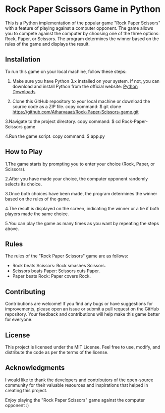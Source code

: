 # Rock Paper Scissors Game in Python 

This is a Python implementation of the popular game "Rock Paper Scissors" with a feature of playing against a computer opponent. The game allows you to compete against the computer by choosing one of the three options: Rock, Paper, or Scissors. The program determines the winner based on the rules of the game and displays the result.

## Installation
To run this game on your local machine, follow these steps:

1. Make sure you have Python 3.x installed on your system. If not, you can download and install Python from the official website: [Python Downloads](https://www.python.org/downloads/)

2. Clone this GitHub repository to your local machine or download the source code as a ZIP file.
copy command:
$ git clone https://github.com/Atharvaaat/Rock-Paper-Scissors-game.git

3.Navigate to the project directory.
copy command:
$ cd Rock-Paper-Scissors game

4.Run the game script.
copy command:
$ app.py


## How to Play
1.The game starts by prompting you to enter your choice (Rock, Paper, or Scissors).

2.After you have made your choice, the computer opponent randomly selects its choice.

3.Once both choices have been made, the program determines the winner based on the rules of the game.

4.The result is displayed on the screen, indicating the winner or a tie if both players made the same choice.

5.You can play the game as many times as you want by repeating the steps above.

## Rules
The rules of the "Rock Paper Scissors" game are as follows:

* Rock beats Scissors: Rock smashes Scissors.
* Scissors beats Paper: Scissors cuts Paper.
* Paper beats Rock: Paper covers Rock.

## Contributing
Contributions are welcome! If you find any bugs or have suggestions for improvements, please open an issue or submit a pull request on the GitHub repository. Your feedback and contributions will help make this game better for everyone.

## License
This project is licensed under the MIT License. Feel free to use, modify, and distribute the code as per the terms of the license.

## Acknowledgments
I would like to thank the developers and contributors of the open-source community for their valuable resources and inspirations that helped in creating this project.


Enjoy playing the "Rock Paper Scissors" game against the computer opponent :)

